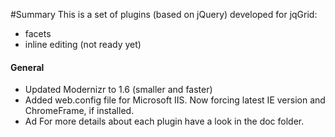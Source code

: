 #Summary
This is a set of plugins (based on jQuery) developed for jqGrid:
* facets
* inline editing (not ready yet)
#### General
* Updated Modernizr to 1.6 (smaller and faster)
* Added web.config file for Microsoft IIS. Now forcing latest IE version and ChromeFrame, if installed.
* Ad
For more details about each plugin have a look in the doc folder.